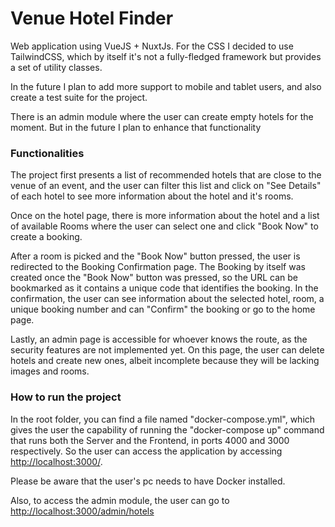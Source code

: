 # Venue Hotel Finder

Web application using VueJS + NuxtJs. For the CSS I decided to use TailwindCSS, which by itself it's not a fully-fledged framework but provides a set of utility classes. 

In the future I plan to add more support to mobile and tablet users, and also create a test suite for the project. 

There is an admin module where the user can create empty hotels for the moment. But in the future I plan to enhance that functionality

### Functionalities

The project first presents a list of recommended hotels that are close to the venue of an event, and the user can filter this list and click on "See Details" of each hotel to see more information about the hotel and it's rooms. 

Once on the hotel page, there is more information about the hotel and a list of available Rooms where the user can select one and click "Book Now" to create a booking.

After a room is picked and the "Book Now" button pressed, the user is redirected to the Booking Confirmation page. The Booking by itself was created once the "Book Now" button was pressed, so the URL can be bookmarked as it contains a unique code that identifies the booking. In the confirmation, the user can see information about the selected hotel, room, a unique booking number and can "Confirm" the booking or go to the home page.

Lastly, an admin page is accessible for whoever knows the route, as the security features are not implemented yet. On this page, the user can delete hotels and create new ones, albeit incomplete because they will be lacking images and rooms.  

### How to run the project

In the root folder, you can find a file named "docker-compose.yml", which gives the user the capability of running the "docker-compose up" command that runs both the Server and the Frontend, in ports 4000 and 3000 respectively. So the user can access the application by accessing [http://localhost:3000/](http://localhost:3000/).

Please be aware that the user's pc needs to have Docker installed.

Also, to access the admin module, the user can go to [http://localhost:3000/admin/hotels](http://localhost:3000/admin/hotels) 

